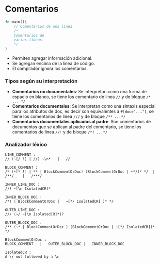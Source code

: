 # Comentarios
``` rust
fn main(){
    // Comentarios de una línea
    /* 
    Comentarios de 
    varias líneas
    */
}
```
- Permiten agregar información adicional.
- Se agregan encima de la línea de código.
- El compilador ignora los comentarios.
### Tipos según su interpretación
- **Comentarios no documentales**: Se interpretan como una forma de espacio en blanco, se tiene los comentario de linea `//` y de bloque `/* ... */` 
- **Comentarios documentales**: Se interpretan como una sintaxis especial para los atributos de doc, es decir son equivalentes a `#[doc="..."]`,  se tiene los comentarios de linea `///` y de bloque `/** ...*/`
- **Comentarios documentales aplicados al padre**: Son comentarios de documentos que se aplican al padre del comentario, se tiene los comentarios de linea `//!` y de bloque `/*! ...*/`
### Analizador léxico
```lexer
LINE_COMMENT :
// (~[/ !] | //) ~\n*	|	//

BLOCK_COMMENT :
/* (~[* !] | ** | BlockCommentOrDoc) (BlockCommentOrDoc | ~*/)* */	|	/**/	|	/***/

INNER_LINE_DOC :
//! ~[\n IsolatedCR]*

INNER_BLOCK_DOC :
/*! ( BlockCommentOrDoc	|	~[*/ IsolatedCR] )* */

OUTER_LINE_DOC :
/// (~/ ~[\n IsolatedCR]*)?

OUTER_BLOCK_DOC :
/** (~* | BlockCommentOrDoc ) (BlockCommentOrDoc | ~[*/ IsolatedCR])* */

BlockCommentOrDoc :
BLOCK_COMMENT	|	OUTER_BLOCK_DOC	|	INNER_BLOCK_DOC

IsolatedCR :
A \r not followed by a \n
```